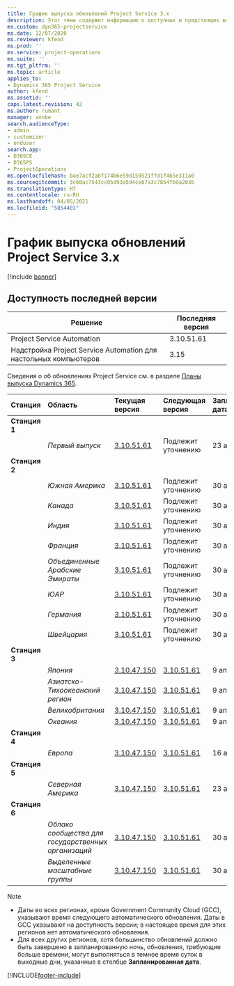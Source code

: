 ```yaml
---
title: График выпуска обновлений Project Service 3.x
description: Этот тема содержит информацию о доступных и предстоящих выпусках Dynamics 365 Project Service Automation.
ms.custom: dyn365-projectservice
ms.date: 12/07/2020
ms.reviewer: kfend
ms.prod: ''
ms.service: project-operations
ms.suite: ''
ms.tgt_pltfrm: ''
ms.topic: article
applies_to:
- Dynamics 365 Project Service
author: kfend
ms.assetid: ''
caps.latest.revision: 42
ms.author: rumant
manager: annbe
search.audienceType:
- admin
- customizer
- enduser
search.app:
- D365CE
- D365PS
- ProjectOperations
ms.openlocfilehash: bae7acf2abf174b6e59d159521ffd1f465e311a0
ms.sourcegitcommit: 3c60ac7543cc05d93a5d4ce87a3c7854fb9a203b
ms.translationtype: HT
ms.contentlocale: ru-RU
ms.lasthandoff: 04/05/2021
ms.locfileid: "5854401"
---
```

# <a name="update-release-schedule-for-project-service-3x"></a>График выпуска обновлений Project Service 3.x

[!include [banner](../includes/psa-now-project-operations.md)]

## <a name="latest-version-availability"></a>Доступность последней версии

| Решение  | Последняя версия |
|-------|----|
| Project Service Automation    | 3.10.51.61 |
| Надстройка Project Service Automation для настольных компьютеров                | 3.15          |

Сведения о об обновлениях Project Service см. в разделе [Планы выпуска Dynamics 365](https://docs.microsoft.com/dynamics365/release-plans/). 

| Станция  | Область | Текущая версия | Следующая версия |  Запланированная дата
| :---   | :---   | :---   | :---   |:---   |         
|<strong>Станция 1</strong> | |  |  | |
| | <i>Первый выпуск</i> | [3.10.51.61](whats-new-ur-30.md) | Подлежит уточнению | 23 апреля 2021 г.
|<strong>Станция 2</strong> | |  |  | |
| | <i>Южная Америка</i> | [3.10.51.61](whats-new-ur-30.md) | Подлежит уточнению | 30 апреля 2021 г.
| | <i>Канада</i> | [3.10.51.61](whats-new-ur-30.md) | Подлежит уточнению | 30 апреля 2021 г.
| | <i>Индия</i> | [3.10.51.61](whats-new-ur-30.md) | Подлежит уточнению | 30 апреля 2021 г.
| | <i>Франция</i> | [3.10.51.61](whats-new-ur-30.md) | Подлежит уточнению | 30 апреля 2021 г.
| | <i>Объединенные Арабские Эмираты</i> | [3.10.51.61](whats-new-ur-30.md) | Подлежит уточнению | 30 апреля 2021 г.
| | <i>ЮАР</i> | [3.10.51.61](whats-new-ur-30.md) | Подлежит уточнению | 30 апреля 2021 г.
| | <i>Германия</i> | [3.10.51.61](whats-new-ur-30.md) | Подлежит уточнению | 30 апреля 2021 г.
| | <i>Швейцария</i> | [3.10.51.61](whats-new-ur-30.md) | Подлежит уточнению | 30 апреля 2021 г.
|<strong>Станция 3</strong> | |  |  | |
| | <i>Япония</i> | [3.10.47.150](whats-new-ur-29-5.md) | [3.10.51.61](whats-new-ur-30.md) | 9 апреля 2021 г.
| | <i>Азиатско-Тихоокеанский регион</i> | [3.10.47.150](whats-new-ur-29-5.md) | [3.10.51.61](whats-new-ur-30.md) | 9 апреля 2021 г.
| | <i>Великобритания</i> | [3.10.47.150](whats-new-ur-29-5.md) | [3.10.51.61](whats-new-ur-30.md) | 9 апреля 2021 г.
| | <i>Океания</i> | [3.10.47.150](whats-new-ur-29-5.md) | [3.10.51.61](whats-new-ur-30.md) | 9 апреля 2021 г.
|<strong>Станция 4</strong> | |  |  | |
| | <i>Европа</i> | [3.10.47.150](whats-new-ur-29-5.md) | [3.10.51.61](whats-new-ur-30.md) | 16 апреля 2021 г.
|<strong>Станция 5</strong> | |  |  | |
| | <i>Северная Америка</i> | [3.10.47.150](whats-new-ur-29-5.md) | [3.10.51.61](whats-new-ur-30.md) | 23 апреля 2021 г.
|<strong>Станция 6</strong> | |  |  | |
| | <i>Облако сообщества для государственных организаций</i> | [3.10.47.150](whats-new-ur-29-5.md) | [3.10.51.61](whats-new-ur-30.md) | 30 апреля 2021 г.
| | <i>Выделенные масштабные группы</i> | [3.10.47.150](whats-new-ur-29-5.md) | [3.10.51.61](whats-new-ur-30.md) | 30 апреля 2021 г.

>[!Note]
> - Даты во всех регионах, кроме Government Community Cloud (GCC), указывают время следующего автоматического обновления. Даты в GCC указывают на доступность версии; в настоящее время для этих регионов нет автоматического обновления.
> - Для всех других регионов, хотя большинство обновлений должно быть завершено в запланированную ночь, обновления, требующие больше времени, могут выполняться в темное время суток в выходные дни, указанные в столбце **Запланированная дата**.


[!INCLUDE[footer-include](../includes/footer-banner.md)]
